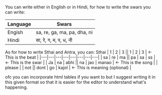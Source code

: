 You can write either in English or in Hindi, for how to write the swars you can write:

| Language | Swars |
|----------|-------|
| Engish | sa, re, ga, ma, pa, dha, ni |
| Hindi | सा, रे, ग, म, प, ध, नी |

As for how to write Sthai and Antra, you can:
Sthai
| 1 | 2 | 3 || 1 | 2 | 3 | <- This is the beat |
|---|---|---|---|---|---|---|---|
| sa | re | ma || pa | sa | ss | <- This is the swar |
| Ja | na | abhi || na | jao | manao | <- This is the song |
| please | | not || dont | go | kajol | <- This is meaning (optional) |

ofc you can incorporate html tables if you want to but I suggest writing it in this given format so that it is easier for the editor to understand what's happening.

